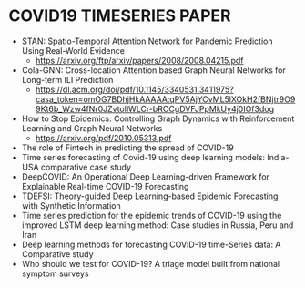# COVID19 TIMESERIES PAPER
* STAN: Spatio-Temporal Attention Network for Pandemic Prediction Using Real-World Evidence
    * https://arxiv.org/ftp/arxiv/papers/2008/2008.04215.pdf
* Cola-GNN: Cross-location Attention based Graph Neural Networks for Long-term ILI Prediction
    * https://dl.acm.org/doi/pdf/10.1145/3340531.3411975?casa_token=omOG7BDhjHkAAAAA:qPV5AjYCvML5lXOkH2fBNjtr9O99Kt6b_Wzw4fNr0JZvtoIlWLCr-bROCgDVFJPpMkUy4j0IOf3dog
* How to Stop Epidemics: Controlling Graph Dynamics with Reinforcement Learning and Graph Neural Networks
    * https://arxiv.org/pdf/2010.05313.pdf
* The role of Fintech in predicting the spread of COVID-19
* Time series forecasting of Covid-19 using deep learning models: India-USA comparative case study
* DeepCOVID: An Operational Deep Learning-driven Framework for Explainable Real-time COVID-19 Forecasting
* TDEFSI: Theory-guided Deep Learning-based Epidemic Forecasting with Synthetic Information
* Time series prediction for the epidemic trends of COVID-19 using the improved LSTM deep learning method: Case studies in Russia, Peru and Iran
* Deep learning methods for forecasting COVID-19 time-Series data: A Comparative study
* Who should we test for COVID-19? A triage model built from national symptom surveys
